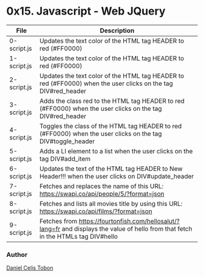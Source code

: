 # 0x15. Javascript - Web JQuery

| File | Description |
| ------ | ------ |
| 0-script.js | Updates the text color of the HTML tag HEADER to red (#FF0000) |
| 1-script.js | Updates the text color of the HTML tag HEADER to red (#FF0000) |
| 2-script.js | Updates the text color of the HTML tag HEADER to red (#FF0000) when the user clicks on the tag DIV#red_header |
| 3-script.js | Adds the class red to the HTML tag HEADER to red (#FF0000) when the user clicks on the tag DIV#red_header |
| 4-script.js | Toggles the class of the HTML tag HEADER to red (#FF0000) when the user clicks on the tag DIV#toggle_header |
| 5-script.js | Adds a LI element to a list when the user clicks on the tag DIV#add_item |
| 6-script.js | Updates the text of the HTML tag HEADER to New Header!!! when the user clicks on DIV#update_header |
| 7-script.js | Fetches and replaces the name of this URL: https://swapi.co/api/people/5/?format=json |
| 8-script.js | Fetches and lists all movies title by using this URL: https://swapi.co/api/films/?format=json |
| 9-script.js | Fetches from https://fourtonfish.com/hellosalut/?lang=fr and displays the value of hello from that fetch in the HTMLs tag DIV#hello |


### Author
[Daniel Celis Tobon](https://github.com/danicelistobon)
